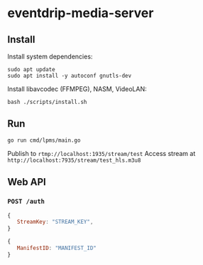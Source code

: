 # eventdrip-media-server


## Install
Install system dependencies:
```
sudo apt update
sudo apt install -y autoconf gnutls-dev
```

Install libavcodec (FFMPEG), NASM, VideoLAN:
```
bash ./scripts/install.sh
```

## Run
```
go run cmd/lpms/main.go
```

Publish to `rtmp://localhost:1935/stream/test`
Access stream at `http://localhost:7935/stream/test_hls.m3u8`

## Web API
### `POST /auth`
```javascript
{
   StreamKey: "STREAM_KEY",
}
```
```javascript
{
   ManifestID: "MANIFEST_ID"
}
```

